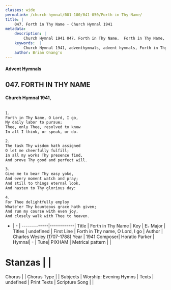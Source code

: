 ```yaml
---
classes: wide
permalink: /church-hymnal/001-100/041-050/Forth-in-Thy-Name/
title: |
    047. Forth in Thy Name - Church Hymnal 1941
metadata:
    description: |
        Church Hymnal 1941 047. Forth in Thy Name.  Forth in Thy Name, O Lord, I go,  My daily labor to pursue;  Thee, only Thee, resolved to know  In all I think, or speak, or do.  
    keywords:  |
        Church Hymnal 1941, adventhymnals, advent hymnals, Forth in Thy Name, Forth in Thy name, O Lord, I go. 
    author: Brian Onang'o
---
```


#### Advent Hymnals
## 047. FORTH IN THY NAME
####  Church Hymnal 1941,

```txt

1.
Forth in Thy Name, O Lord, I go, 
My daily labor to pursue; 
Thee, only Thee, resolved to know 
In all I think, or speak, or do. 

2.
The task Thy wisdom hath assigned 
O let me cheerfully fulfill; 
In all my works Thy presence find, 
And prove Thy good and perfect will. 

3.
Give me to bear Thy easy yoke, 
And every moment watch and pray; 
And still to things eternal look, 
And hasten to Thy glorious day: 

4.
For Thee delightfully employ 
Whate'er Thy bounteous grace hath given; 
And run my course with even joy, 
And closely walk with Thee to heaven.


```

- |   -  |
-------------|------------|
Title | Forth in Thy Name |
Key | E♭ Major |
Titles | undefined |
First Line | Forth in Thy name, O Lord, I go |
Author | Charles Wesley (1707-1788)
Year | 1941
Composer| Horatio Parker |
Hymnal|  - |
Tune| PIXHAM |
Metrical pattern | |
# Stanzas |  |
Chorus |  |
Chorus Type |  |
Subjects | Worship: Evening Hymns |
Texts | undefined |
Print Texts | 
Scripture Song |  |
    

